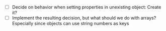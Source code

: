 - [ ] Decide on behavior when setting properties in unexisting object: Create it?
- [ ] Implement the resulting decision, but what should we do with arrays? Especially since objects can use string numbers as keys